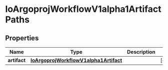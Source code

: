 

# IoArgoprojWorkflowV1alpha1ArtifactPaths


## Properties

Name | Type | Description | Notes
------------ | ------------- | ------------- | -------------
**artifact** | [**IoArgoprojWorkflowV1alpha1Artifact**](IoArgoprojWorkflowV1alpha1Artifact.md) |  |  [optional]



